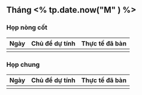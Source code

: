 ## Tháng <% tp.date.now("M" ) %>
### Họp nòng cốt
| Ngày | Chủ đề dự tính | Thực tế đã bàn |
| ---- | -------------- | -------------- |
|      |                |                |
### Họp chung
| Ngày | Chủ đề dự tính | Thực tế đã bàn |
| ---- | -------------- | -------------- |
|      |                |                |
